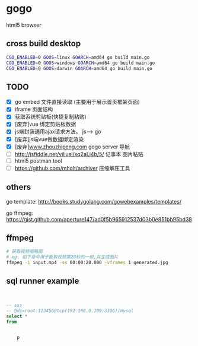 # gogo

html5 browser 


## cross build desktop 
```bash
CGO_ENABLED=0 GOOS=linux GOARCH=amd64 go build main.go
CGO_ENABLED=0 GOOS=windows GOARCH=amd64 go build main.go
CGO_ENABLED=0 GOOS=darwin GOARCH=amd64 go build main.go

```


## TODO

- [x] go embed 文件直接读取 (主要用于展示首页框架页面)
- [x] iframe 页面结构 
- [x] 获取系统剪贴板(快捷复制粘贴)
- [x] [废弃]vue 绑定剪贴板数据
- [x] js端封装通用ajax请求方法。 js--> go
- [x] [废弃]js端vue做数据绑定渲染
- [x] [废弃]www.zhouzhipeng.com gogo server 导航
- [ ] http://jsfiddle.net/viliusl/xq2aLj4b/5/ 记事本 图片粘贴 
- [ ] html5 postman tool
- [ ] https://github.com/mholt/archiver 压缩解压工具

## others
go template: http://books.studygolang.com/gowebexamples/templates/ 

go ffmpeg: https://gist.github.com/aperture147/ad0f5b965912537d03b0e851bb95bd38


## ffmpeg
```bash
# 获取视频缩略图
# eg. 如下命令用于截取视频第20秒的一帧,并生成图片
ffmpeg -i input.mp4 -ss 00:00:20.000 -vframes 1 generated.jpg

```


## sql runner example
```sql


-- sss
-- @ds=root:123456@tcp(192.168.0.109:3306)/mysql
select *
from


    p
```
